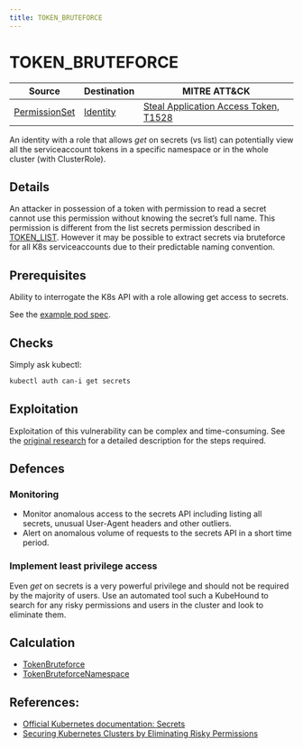 ```yaml
---
title: TOKEN_BRUTEFORCE
---
```


<!--
id: TOKEN_BRUTEFORCE
name: "Brute-force secret name of service account token"
mitreAttackTechnique: T1528 - Steal Application Access Token
mitreAttackTactic: TA0006 - Credential Access
-->

# TOKEN_BRUTEFORCE

| Source                                        | Destination                         | MITRE ATT&CK                                                                        |
| --------------------------------------------- | ----------------------------------- | ----------------------------------------------------------------------------------- |
| [PermissionSet](../entities/permissionset.md) | [Identity](../entities/identity.md) | [Steal Application Access Token, T1528](https://attack.mitre.org/techniques/T1528/) |

An identity with a role that allows *get* on secrets (vs list) can potentially view all the serviceaccount tokens in a specific namespace or in the whole cluster (with ClusterRole).

## Details

An attacker in possession of a token with permission to read a secret cannot use this permission without knowing the secret’s full name. This permission is different from the list secrets permission described in [TOKEN_LIST](./TOKEN_LIST.md). However it may be possible to extract secrets via bruteforce for all K8s serviceaccounts due to their predictable naming convention.

## Prerequisites

Ability to interrogate the K8s API with a role allowing get access to secrets.

See the [example pod spec](https://github.com/DataDog/KubeHound/tree/main/test/setup/test-cluster/attacks/TOKEN_BRUTEFORCE.yaml).

## Checks

Simply ask kubectl:

```bash
kubectl auth can-i get secrets
```

## Exploitation

Exploitation of this vulnerability can be complex and time-consuming. See the [original research](https://www.cyberark.com/resources/threat-research-blog/securing-kubernetes-clusters-by-eliminating-risky-permissions) for a detailed description for the steps required.

## Defences

### Monitoring

+ Monitor anomalous access to the secrets API including listing all secrets, unusual User-Agent headers and other outliers.
+ Alert on anomalous volume of requests to the secrets API in a short time period.

### Implement least privilege access

Even *get* on secrets is a very powerful privilege and should not be required by the majority of users. Use an automated tool such a KubeHound to search for any risky permissions and users in the cluster and look to eliminate them.

## Calculation

+ [TokenBruteforce](https://github.com/DataDog/KubeHound/tree/main/pkg/kubehound/graph/edge/token_bruteforce.go)
+ [TokenBruteforceNamespace](https://github.com/DataDog/KubeHound/tree/main/pkg/kubehound/graph/edge/token_bruteforce_namespace.go)

## References:

+ [Official Kubernetes documentation: Secrets](https://kubernetes.io/docs/concepts/configuration/secret/#working-with-secrets)
+ [Securing Kubernetes Clusters by Eliminating Risky Permissions](https://www.cyberark.com/resources/threat-research-blog/securing-kubernetes-clusters-by-eliminating-risky-permissions)
